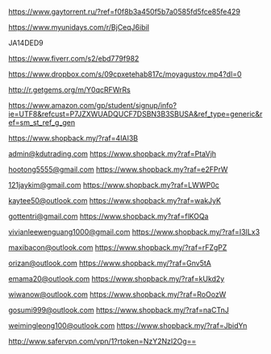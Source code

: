 
https://www.gaytorrent.ru/?ref=f0f8b3a450f5b7a0585fd5fce85fe429

https://www.myunidays.com/r/BjCeqJ6ibiI

JA14DED9

https://www.fiverr.com/s2/ebd779f982

https://www.dropbox.com/s/09cpxetehab817c/moyagustov.mp4?dl=0

http://r.getgems.org/m/Y0qcRFWrRs

https://www.amazon.com/gp/student/signup/info?ie=UTF8&refcust=P7JZXWUADQUCF7DSBN3B3SBUSA&ref_type=generic&ref=sm_st_ref_g_gen

https://www.shopback.my/?raf=4IAI3B

admin@kdutrading.com
https://www.shopback.my?raf=PtaVjh

hootong5555@gmail.com
https://www.shopback.my?raf=e2FPrW

121jaykim@gmail.com
https://www.shopback.my?raf=LWWP0c

kaytee50@outlook.com
https://www.shopback.my?raf=wakJyK

gottentri@gmail.com
https://www.shopback.my?raf=flKOQa

vivianleewenguang1000@gmail.com
https://www.shopback.my/?raf=I3ILx3

maxibacon@outlook.com
https://www.shopback.my/?raf=rFZgPZ

orizan@outlook.com
https://www.shopback.my/?raf=Gnv5tA

emama20@outlook.com
https://www.shopback.my/?raf=kUkd2y

wiwanow@outlook.com
https://www.shopback.my/?raf=RoOozW

gosumi999@outlook.com
https://www.shopback.my/?raf=naCTnJ

weimingleong100@outlook.com
https://www.shopback.my/?raf=JbidYn

http://www.safervpn.com/vpn/1?rtoken=NzY2NzI2Og==
